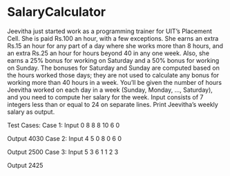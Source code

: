 # SalaryCalculator
Jeevitha just started work as a programming trainer for UIT’s Placement Cell. She is paid Rs.100 an hour, with a few exceptions. She earns an extra Rs.15 an hour for any part of a day where she works more than 8 hours, and an extra Rs.25 an hour for hours beyond 40 in any one week. Also, she earns a 25% bonus for working on Saturday and a 50% bonus for working on Sunday. The bonuses for Saturday and Sunday are computed based on the hours worked those days; they are not used to calculate any bonus for working more than 40 hours in a week. You’ll be given the number of hours Jeevitha worked on each day in a week (Sunday, Monday, ..., Saturday), and you need to compute her salary for the week.
Input consists of 7 integers less than or equal to 24 on separate lines. Print Jeevitha’s weekly salary as output.

Test Cases:
Case 1:
Input
0
8
8
8
10
6
0

Output
4030
Case 2:
Input
4
5
0
8
0
6
0

Output
2500
Case 3:
Input
5
3
6
1
1
2
3

Output
2425

